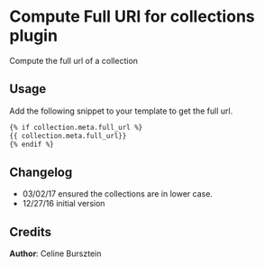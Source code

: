 # Compute Full URl for collections plugin

Compute the full url of a collection

## Usage

Add the following snippet to your template to get the full url.

```html
{% if collection.meta.full_url %}
{{ collection.meta.full_url}}
{% endif %}
```

## Changelog
- 03/02/17 ensured the collections are in lower case.
- 12/27/16 initial version

## Credits

**Author**: Celine Bursztein
